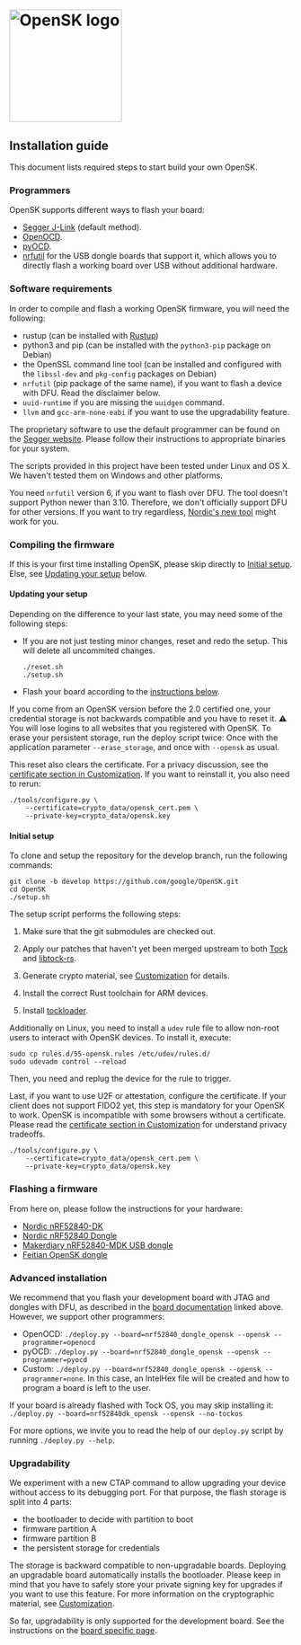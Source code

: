 # <img alt="OpenSK logo" src="img/OpenSK.svg" width="200px">

## Installation guide

This document lists required steps to start build your own OpenSK.

### Programmers

OpenSK supports different ways to flash your board:

* [Segger J-Link](https://www.segger.com/products/debug-probes/j-link/)
  (default method).
* [OpenOCD](http://openocd.org/).
* [pyOCD](https://pypi.org/project/pyocd/).
* [nrfutil](https://pypi.org/project/nrfutil/) for the USB dongle boards that
  support it, which allows you to directly flash a working board over USB
  without additional hardware.

### Software requirements

In order to compile and flash a working OpenSK firmware, you will need the
following:

* rustup (can be installed with [Rustup](https://rustup.rs/))
* python3 and pip (can be installed with the `python3-pip` package on Debian)
* the OpenSSL command line tool (can be installed and configured with the
  `libssl-dev` and `pkg-config` packages on Debian)
* `nrfutil` (pip package of the same name), if you want to flash
  a device with DFU. Read the disclaimer below.
* `uuid-runtime` if you are missing the `uuidgen` command.
* `llvm` and `gcc-arm-none-eabi` if you want to use the upgradability feature.

The proprietary software to use the default programmer can be found on the
[Segger website](https://www.segger.com/downloads/jlink). Please follow their
instructions to appropriate binaries for your system.

The scripts provided in this project have been tested under Linux and OS X. We
haven't tested them on Windows and other platforms.

You need `nrfutil` version 6, if you want to flash over DFU.
The tool doesn't support Python newer than 3.10. Therefore, we don't officially
support DFU for other versions. If you want to try regardless,
[Nordic's new tool](https://www.nordicsemi.com/Products/Development-tools/nrf-util)
might work for you.

### Compiling the firmware

If this is your first time installing OpenSK, please skip directly to
[Initial setup](#initial-setup). Else, see
[Updating your setup](#updating-your-setup) below.

#### Updating your setup

Depending on the difference to your last state, you may need some of the
following steps:

* If you are not just testing minor changes, reset and redo the setup. This
  will delete all uncommited changes.

  ```shell
  ./reset.sh
  ./setup.sh
  ```

* Flash your board according to the [instructions below](#flashing-a-firmware).

If you come from an OpenSK version before the 2.0 certified one, your credential
storage is not backwards compatible and you have to reset it. :warning: You will
lose logins to all websites that you registered with OpenSK. To erase your
persistent storage, run the deploy script twice: Once with the application
parameter `--erase_storage`, and once with `--opensk` as usual.

This reset also clears the certificate. For a privacy discussion, see the
[certificate section in Customization](customization.md#Certificate-considerations).
If you want to reinstall it, you also need to rerun:

```shell
./tools/configure.py \
    --certificate=crypto_data/opensk_cert.pem \
    --private-key=crypto_data/opensk.key
```

#### Initial setup

To clone and setup the repository for the develop branch, run the following
commands:

```shell
git clone -b develop https://github.com/google/OpenSK.git
cd OpenSK
./setup.sh
```

The setup script performs the following steps:

1. Make sure that the git submodules are checked out.

1. Apply our patches that haven't yet been merged upstream to both
   [Tock](https://github.com/tock/tock) and
   [libtock-rs](https://github.com/tock/libtock-rs).

1. Generate crypto material, see [Customization](customization.md) for details.

1. Install the correct Rust toolchain for ARM devices.

1. Install [tockloader](https://github.com/tock/tockloader).

Additionally on Linux, you need to install a `udev` rule file to allow non-root
users to interact with OpenSK devices. To install it, execute:

```shell
sudo cp rules.d/55-opensk.rules /etc/udev/rules.d/
sudo udevadm control --reload
```

Then, you need and replug the device for the rule to trigger.

Last, if you want to use U2F or attestation, configure the certificate. If your
client does not support FIDO2 yet, this step is mandatory for your OpenSK to
work. OpenSK is incompatible with some browsers without a certificate. Please
read the
[certificate section in Customization](customization.md#Certificate-considerations)
for understand privacy tradeoffs.

```shell
./tools/configure.py \
    --certificate=crypto_data/opensk_cert.pem \
    --private-key=crypto_data/opensk.key
```

### Flashing a firmware

From here on, please follow the instructions for your hardware:

* [Nordic nRF52840-DK](boards/nrf52840dk.md)
* [Nordic nRF52840 Dongle](boards/nrf52840_dongle.md)
* [Makerdiary nRF52840-MDK USB dongle](boards/nrf52840_mdk.md)
* [Feitian OpenSK dongle](boards/nrf52840_feitian.md)

### Advanced installation

We recommend that you flash your development board with JTAG and dongles with
DFU, as described in the [board documentation](#flashing-a-firmware) linked
above. However, we support other programmers:

* OpenOCD: `./deploy.py --board=nrf52840_dongle_opensk --opensk
  --programmer=openocd`
* pyOCD: `./deploy.py --board=nrf52840_dongle_opensk --opensk
  --programmer=pyocd`
* Custom: `./deploy.py --board=nrf52840_dongle_opensk --opensk
  --programmer=none`. In this case, an IntelHex file will be created and how
  to program a board is left to the user.

If your board is already flashed with Tock OS, you may skip installing it:
`./deploy.py --board=nrf52840dk_opensk --opensk --no-tockos`

For more options, we invite you to read the help of our `deploy.py` script by
running `./deploy.py --help`.

### Upgradability

We experiment with a new CTAP command to allow upgrading your device without
access to its debugging port. For that purpose, the flash storage is split into
4 parts:

* the bootloader to decide with partition to boot
* firmware partition A
* firmware partition B
* the persistent storage for credentials

The storage is backward compatible to non-upgradable boards. Deploying an
upgradable board automatically installs the bootloader. Please keep in mind that
you have to safely store your private signing key for upgrades if you want to
use this feature. For more information on the cryptographic material, see
[Customization](customization.md).

So far, upgradability is only supported for the development board. See the
instructions on the [board specific page](boards/nrf52840dk.md).

